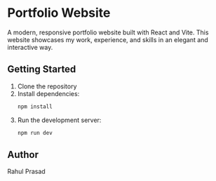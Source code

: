# Portfolio Website

A modern, responsive portfolio website built with React and Vite. This website showcases my work, experience, and skills in an elegant and interactive way.

## Getting Started

1. Clone the repository
2. Install dependencies:
   ```bash
   npm install
   ```
3. Run the development server:
   ```bash
   npm run dev
   ```

## Author

Rahul Prasad
